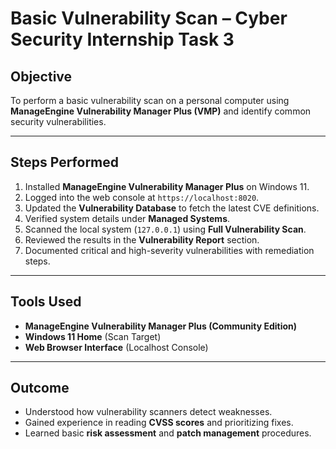 # Basic Vulnerability Scan – Cyber Security Internship Task 3

## Objective
To perform a basic vulnerability scan on a personal computer using **ManageEngine Vulnerability Manager Plus (VMP)** and identify common security vulnerabilities.

---

## Steps Performed
1. Installed **ManageEngine Vulnerability Manager Plus** on Windows 11.
2. Logged into the web console at `https://localhost:8020`.
3. Updated the **Vulnerability Database** to fetch the latest CVE definitions.
4. Verified system details under **Managed Systems**.
5. Scanned the local system (`127.0.0.1`) using **Full Vulnerability Scan**.
6. Reviewed the results in the **Vulnerability Report** section.
7. Documented critical and high-severity vulnerabilities with remediation steps.

---

## Tools Used
- **ManageEngine Vulnerability Manager Plus (Community Edition)**
- **Windows 11 Home** (Scan Target)
- **Web Browser Interface** (Localhost Console)


---

## Outcome
- Understood how vulnerability scanners detect weaknesses.
- Gained experience in reading **CVSS scores** and prioritizing fixes.
- Learned basic **risk assessment** and **patch management** procedures.


